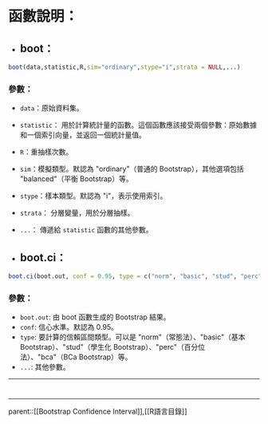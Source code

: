 # 函數說明：
- ## boot：
``` R
boot(data,statistic,R,sim="ordinary",stype="i",strata = NULL,...)
```
### 參數：
- `data`：原始資料集。
- `statistic`： 用於計算統計量的函數。這個函數應該接受兩個參數：原始數據和一個索引向量，並返回一個統計量值。
- `R`：重抽樣次數。
- `sim`：模擬類型。默認為 "ordinary"（普通的 Bootstrap），其他選項包括 "balanced"（平衡 Bootstrap）等。
- `stype`：樣本類型。默認為 "i"，表示使用索引。
- `strata`： 分層變量，用於分層抽樣。
- `...`： 傳遞給 `statistic` 函數的其他參數。

- ## boot.ci：
``` R
boot.ci(boot.out, conf = 0.95, type = c("norm", "basic", "stud", "perc", "bca"), ...)
```

### 參數：

- `boot.out`: 由 boot 函數生成的 Bootstrap 結果。
- `conf`: 信心水準。默認為 0.95。
- `type`: 要計算的信賴區間類型。可以是 "norm"（常態法）、"basic"（基本 Bootstrap）、"stud"（學生化 Bootstrap）、"perc"（百分位法）、"bca"（BCa Bootstrap）等。
- `...`: 其他參數。
- - -
# 
- - -
parent::[[Bootstrap Confidence Interval]],[[R語言目錄]]